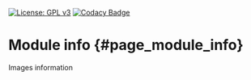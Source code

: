 [![License: GPL v3](https://img.shields.io/badge/License-GPL%20v3-blue.svg)](http://www.gnu.org/licenses/gpl-3.0) [![Codacy Badge](https://api.codacy.com/project/badge/Grade/c4af619a4a63406b8bd1cf3b50fddc32)](https://www.codacy.com/gh/milk-org/info?utm_source=github.com&amp;utm_medium=referral&amp;utm_content=milk-org/info&amp;utm_campaign=Badge_Grade)


# Module info {#page_module_info}

Images information

